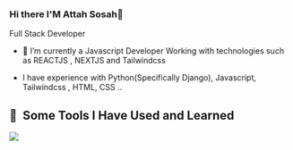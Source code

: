 ### Hi there  I'M Attah Sosah👋
Full Stack Developer
- 🌱 I’m currently a Javascript Developer Working with technologies such as REACTJS , NEXTJS and Tailwindcss

- I have experience with Python(Specifically Django), Javascript, Tailwindcss , HTML, CSS ..
<!--
**Attahsosah/Attahsosah** is a ✨ _special_ ✨ repository because its `README.md` (this file) appears on your GitHub profile.

Here are some ideas to get you started:

- 🔭 
- 🌱 I’m currently learning ...
- 👯 I’m looking to collaborate on ...
- 🤔 I’m looking for help with ...
- 💬 Ask me about ...
- 📫 How to reach me: You send me a DM on my Instagram at @utterly_attah
- ⚡ Fun fact: ...
-->
<h2> 🚀 &nbsp;Some Tools I Have Used and Learned</h2>
<p align="left">
  <img src="https://cdn.jsdelivr.net/gh/devicons/devicon@latest/icons/javascript/javascript-original.svg" />

</p>
